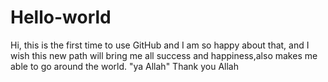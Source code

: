 # Hello-world
Hi, this is the first time to use GitHub and I am so happy about that, and I wish this new path will bring me all success and happiness,also makes me able to go around the world. "ya Allah"
Thank you Allah
